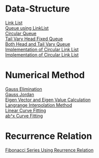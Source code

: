 # Data-Structure
<a href="https://github.com/Niranjan2054/Data-Structure-and-NM/blob/master/linklist.c" target="_blank">Link List</a><br>
<a href="https://github.com/Niranjan2054/Data-Structure-and-NM/blob/master/queue.c" target="_blank">Queue using LinkList</a><br>
<a href="https://github.com/Niranjan2054/Data-Structure-and-NM/blob/master/CIRQ.C" target="_blank">Circular Queue</a><br>
<a href="https://github.com/Niranjan2054/Data-Structure-and-NM/blob/master/FDTC.C" target="_blank">Tail Vary Head Fixed Queue</a><br>
<a href="https://github.com/Niranjan2054/Data-Structure-and-NM/blob/master/FRC.C" target="_blank">Both Head and Tail Vary Queue</a><br>
<a href="https://github.com/Niranjan2054/Data-Structure-and-NM/blob/master/CIRLILS.C" target="_blank">Implementation of Circular Link List</a><br>
<a href="https://github.com/Niranjan2054/Data-Structure-and-NM/blob/master/INTOPOST.C" target="_blank">Implementation of Circular Link List</a><br>


# Numerical Method
<a href="https://github.com/Niranjan2054/Data-Structure-and-NM/blob/master/gaussele.c" target="_blank">Gauss Elimination</a><br>
<a href="https://github.com/Niranjan2054/Data-Structure-and-NM/blob/master/gassjord.c" target="_blank">Gauss Jordan</a><br>
<a href="https://github.com/Niranjan2054/Data-Structure-and-NM/blob/master/eigen.c" target="_blank">Eigen Vector and Eigen Value Calculation</a><br>
<a href="https://github.com/Niranjan2054/Data-Structure-and-NM/blob/master/langrange.c" target="_blank">Langrange Interpolation Method</a><br>
<a href="https://github.com/Niranjan2054/Data-Structure-and-NM/blob/master/linearcurvefitting.c" target="_blank">Linear Curve Fitting</a><br>
<a href="https://github.com/Niranjan2054/Data-Structure-and-NM/blob/master/ABXCURVE.C" target="_blank">ab^x Curve Fitting</a>

# Recurrence Relation
<a href="https://github.com/Niranjan2054/Data-Structure-and-NM/blob/master/fibonnaci.c" target="_blank">Fibonacci Series Using Reurrence Relation</a>
